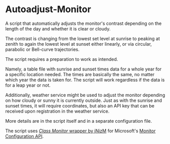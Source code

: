 # Autoadjust-Monitor
A script that automatically adjusts the monitor's contrast depending on the length of the day and whether it is clear or cloudy.

The contrast is changing from the lowest set level at sunrise to peaking at zenith to again the lowest level at sunset either linearly, or via circular, parabolic or Bell-curve trajectories.

The script requires a preparation to work as intended.

Namely, a table file with sunrise and sunset times data for a whole year for a specific location needed. The times are basically the same, no matter which year the data is taken for. The script will work regardless if the data is for a leap year or not. 

Additionally, weather service might be used to adjust the monitor depending on how cloudy or sunny it is currently outside. Just as with the sunrise and sunset times, it will require coordinates, but also an API key that can be received upon registration in the weather service.

More details are in the script itself and in a separate configuration file.

The script uses [*Class Monitor* wrapper by jNizM](https://github.com/jNizM/Class_Monitor) for Microsoft's [Monitor Configuration API](https://learn.microsoft.com/en-us/windows/win32/api/_monitor/).
